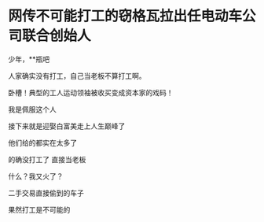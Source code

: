 # 网传不可能打工的窃格瓦拉出任电动车公司联合创始人


少年，**瓶吧

人家确实没有打工，自己当老板不算打工啊。

卧槽！典型的工人运动领袖被收买变成资本家的戏码！

我是佩服这个人

接下来就是迎娶白富美走上人生巅峰了

他们给的都实在太多了<img id="aimg_Zs26F" onclick="zoom(this, this.src, 0, 0, 0)" class="zoom" src="https://cdn.jsdelivr.net/gh/hishis/forum-master/public/images/patch.gif" onmouseover="img_onmouseoverfunc(this)" onload="thumbImg(this)" border="0" alt="" />

的确没打工了 直接当老板<img src="static/image/smiley/default/lol.gif" smilieid="12" border="0" alt="" />

什么？我又火了？<img id="aimg_lkV6L" onclick="zoom(this, this.src, 0, 0, 0)" class="zoom" src="https://cdn.jsdelivr.net/gh/hishis/forum-master/public/images/patch.gif" onmouseover="img_onmouseoverfunc(this)" onload="thumbImg(this)" border="0" alt="" />

二手交易直接偷到的车子

果然打工是不可能的
